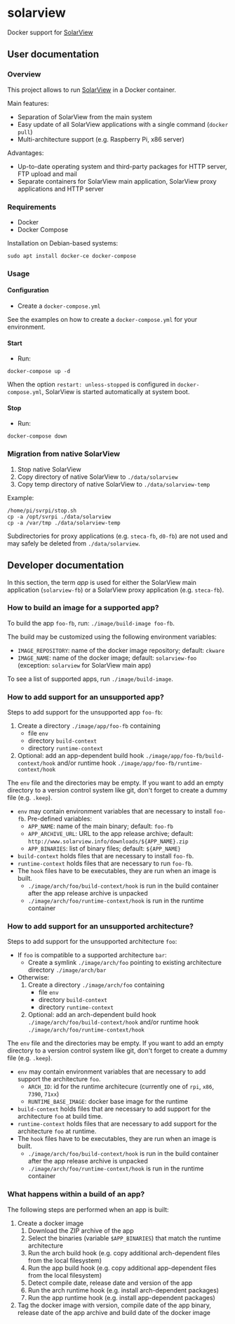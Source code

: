 # solarview
Docker support for [SolarView](https://www.solarview.info/solarview_fritzbox.aspx)

## User documentation
### Overview
This project allows to run [SolarView](https://www.solarview.info/solarview_fritzbox.aspx) in a Docker container.

Main features:
* Separation of SolarView from the main system
* Easy update of all SolarView applications with a single command (`docker pull`)
* Multi-architecture support (e.g. Raspberry Pi, x86 server)

Advantages:
* Up-to-date operating system and third-party packages for HTTP server, FTP upload and mail
* Separate containers for SolarView main application, SolarView proxy applications and HTTP server

### Requirements
* Docker
* Docker Compose

Installation on Debian-based systems:

```sudo apt install docker-ce docker-compose```

### Usage
#### Configuration
* Create a `docker-compose.yml`

See the examples on how to create a `docker-compose.yml` for your environment.

#### Start
* Run:

```docker-compose up -d```

When the option `restart: unless-stopped` is configured in `docker-compose.yml`, SolarView is started automatically at system boot.

#### Stop
* Run:

```docker-compose down```

### Migration from native SolarView

1. Stop native SolarView
1. Copy directory of native SolarView to `./data/solarview`
1. Copy temp directory of native SolarView to `./data/solarview-temp`

Example:

```
/home/pi/svrpi/stop.sh
cp -a /opt/svrpi ./data/solarview
cp -a /var/tmp ./data/solarview-temp
```

Subdirectories for proxy applications (e.g. `steca-fb`, `d0-fb`) are not used and may safely be deleted from `./data/solarview`.

## Developer documentation
In this section, the term _app_ is used for either the SolarView main application (`solarview-fb`) or a SolarView proxy application (e.g. `steca-fb`).

### How to build an image for a supported app?
To build the app `foo-fb`, run: `./image/build-image foo-fb`.

The build may be customized using the following environment variables:

* `IMAGE_REPOSITORY`: name of the docker image repository; default: `ckware`
* `IMAGE_NAME`: name of the docker image; default: `solarview-foo` (exception: `solarview` for SolarView main app)

To see a list of supported apps, run `./image/build-image`.

### How to add support for an unsupported app?
Steps to add support for the unsupported app `foo-fb`:

1. Create a directory `./image/app/foo-fb` containing
    * file `env`
    * directory `build-context`
    * directory `runtime-context`
1. Optional: add an app-dependent build hook `./image/app/foo-fb/build-context/hook` and/or runtime hook `./image/app/foo-fb/runtime-context/hook`

The `env` file and the directories may be empty. If you want to add an empty directory to a version control system like git, don't forget to create a dummy file (e.g. `.keep`).

* `env` may contain environment variables that are necessary to install `foo-fb`. Pre-defined variables:
    * `APP_NAME`: name of the main binary; default: `foo-fb`
    * `APP_ARCHIVE_URL`: URL to the app release archive; default: `http://www.solarview.info/downloads/${APP_NAME}.zip`
    * `APP_BINARIES`: list of binary files; default: `${APP_NAME}`
* `build-context` holds files that are necessary to install `foo-fb`.
* `runtime-context` holds files that are necessary to run `foo-fb`.
* The `hook` files have to be executables, they are run when an image is built.
    * `./image/arch/foo/build-context/hook` is run in the build container after the app release archive is unpacked
    * `./image/arch/foo/runtime-context/hook` is run in the runtime container

### How to add support for an unsupported architecture?
Steps to add support for the unsupported architecture `foo`:

* If `foo` is compatible to a supported architecture `bar`:
    * Create a symlink `./image/arch/foo` pointing to existing architecture directory `./image/arch/bar`
* Otherwise:
    1. Create a directory `./image/arch/foo` containing
        * file `env`
        * directory `build-context`
        * directory `runtime-context`
    1. Optional: add an arch-dependent build hook `./image/arch/foo/build-context/hook` and/or runtime hook `./image/arch/foo/runtime-context/hook`

The `env` file and the directories may be empty. If you want to add an empty directory to a version control system like git, don't forget to create a dummy file (e.g. `.keep`).

* `env` may contain environment variables that are necessary to add support the architecture `foo`.
    * `ARCH_ID`: id for the runtime architecure (currently one of `rpi`, `x86`, `7390`, `71xx`)
    * `RUNTIME_BASE_IMAGE`: docker base image for the runtime
* `build-context` holds files that are necessary to add support for the architecture `foo` at build time.
* `runtime-context` holds files that are necessary to add support for the architecture `foo` at runtime.
* The `hook` files have to be executables, they are run when an image is built.
    * `./image/arch/foo/build-context/hook` is run in the build container after the app release archive is unpacked
    * `./image/arch/foo/runtime-context/hook` is run in the runtime container

### What happens within a build of an app?
The following steps are performed when an app is built:

1. Create a docker image
    1. Download the ZIP archive of the app
    1. Select the binaries (variable `$APP_BINARIES`) that match the runtime architecture
    1. Run the arch build hook (e.g. copy additional arch-dependent files from the local filesystem)
    1. Run the app build hook (e.g. copy additional app-dependent files from the local filesystem)
    1. Detect compile date, release date and version of the app
    1. Run the arch runtime hook (e.g. install arch-dependent packages)
    1. Run the app runtime hook (e.g. install app-dependent packages)
1. Tag the docker image with version, compile date of the app binary, release date of the app archive and build date of the docker image
